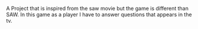 A Project that is inspired from the saw movie but the game is different than SAW. In this game as a player I have to answer questions that appears in the tv.
